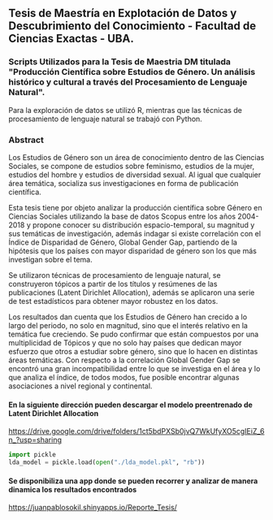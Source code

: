 ## Tesis de Maestría en Explotación de Datos y Descubrimiento del Conocimiento - Facultad de Ciencias Exactas - UBA.

### Scripts Utilizados para la Tesis de Maestria DM titulada "Producción Científica sobre Estudios de Género. Un análisis histórico y cultural a través del Procesamiento de Lenguaje Natural".

Para la exploración de datos se utilizó R, mientras que las técnicas de procesamiento de lenguaje natural se trabajó con Python. 

### Abstract 
Los Estudios de Género son un área de conocimiento dentro de las Ciencias Sociales, se compone de estudios sobre feminismo, estudios de la mujer, estudios del hombre y estudios de diversidad sexual. Al igual que cualquier área temática, socializa sus investigaciones en forma de publicación científica.

Esta tesis tiene por objeto analizar la producción científica sobre Género en Ciencias Sociales utilizando la base de datos Scopus entre los años 2004-2018 y propone conocer su distribución espacio-temporal, su magnitud y sus temáticas de investigación, además indagar si existe correlación con el Índice de Disparidad de Género, Global Gender Gap, partiendo de la hipótesis que los países con mayor disparidad de género son los que más investigan sobre el tema.

Se utilizaron técnicas de procesamiento de lenguaje natural, se construyeron tópicos a partir de los títulos y resúmenes de las publicaciones (Latent Dirichlet Allocation), además se aplicaron una serie de test estadísticos para obtener mayor robustez en los datos. 

Los resultados dan cuenta que los Estudios de Género han crecido a lo largo del periodo, no solo en magnitud, sino que el interés relativo en la temática fue creciendo. Se pudo confirmar que están compuestos por una multiplicidad de Tópicos y que no solo hay países que dedican mayor esfuerzo que otros a estudiar sobre género, sino que lo hacen en distintas áreas temáticas. Con respecto a la correlación Global Gender Gap se encontró una gran incompatibilidad entre lo que se investiga en el área y lo que analiza el índice, de todos modos, fue posible encontrar algunas asociaciones a nivel regional y continental.




#### En la siguiente dirección pueden descargar el modelo preentrenado de Latent Dirichlet Allocation
https://drive.google.com/drive/folders/1ct5bdPXSb0jvQ7WkUfyXO5cgIEiZ_6n_?usp=sharing



```python
import pickle
lda_model = pickle.load(open("./lda_model.pkl", "rb"))
```


#### Se disponibiliza una app donde se pueden recorrer y analizar de manera dinamica los resultados encontrados
https://juanpablosokil.shinyapps.io/Reporte_Tesis/
